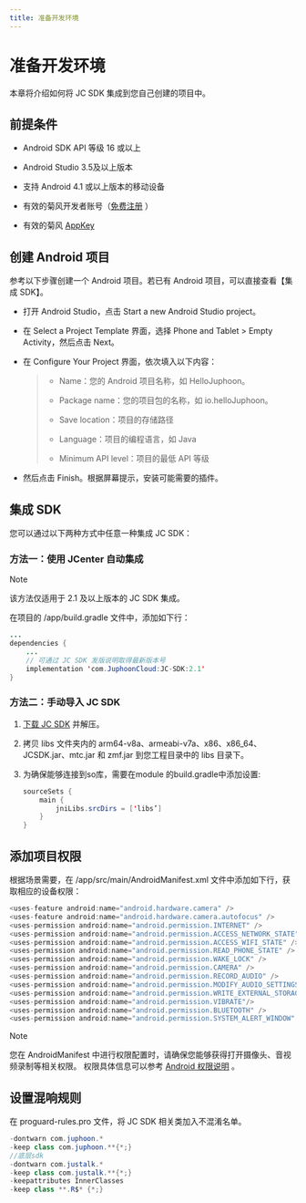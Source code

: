 ```yaml
---
title: 准备开发环境
---
```

# 准备开发环境

本章将介绍如何将 JC SDK 集成到您自己创建的项目中。



## 前提条件

  - Android SDK API 等级 16 或以上

  - Android Studio 3.5及以上版本

  - 支持 Android 4.1 或以上版本的移动设备

  - 有效的菊风开发者账号（[免费注册](http://developer.juphoon.com/signup) ）

  - 有效的菊风 [AppKey](https://developer.juphoon.com/cn/document/V2.1/create-application.php)





## 创建 Android 项目

参考以下步骤创建一个 Android 项目。若已有 Android 项目，可以直接查看【集成 SDK】。

  - 打开 Android Studio，点击 Start a new Android Studio project。

  - 在 Select a Project Template 界面，选择 Phone and Tablet \> Empty
    Activity，然后点击 Next。

  - 在 Configure Your Project 界面，依次填入以下内容：
    
    > 
    > 
    > 
    > 
    >   - Name：您的 Android 项目名称，如 HelloJuphoon。
    > 
    >   - Package name：您的项目包的名称，如 io.helloJuphoon。
    > 
    >   - Save location：项目的存储路径
    > 
    >   - Language：项目的编程语言，如 Java
    > 
    >   - Minimum API level：项目的最低 API 等级
    > 
    > 

  - 然后点击 Finish。根据屏幕提示，安装可能需要的插件。





## 集成 SDK

您可以通过以下两种方式中任意一种集成 JC SDK：



### 方法一：使用 JCenter 自动集成



Note

该方法仅适用于 2.1 及以上版本的 JC SDK 集成。



在项目的 /app/build.gradle 文件中，添加如下行：



```java 
...
dependencies {
    ...
    // 可通过 JC SDK 发版说明取得最新版本号
    implementation 'com.JuphoonCloud:JC-SDK:2.1'
}
```







### 方法二：手动导入 JC SDK

1.  [下载 JC
    SDK](https://developer.juphoon.com/portal/cn/downloadsdk/download_sdk.php?filename=JC-SDK-Android-V2_1.tar.gz)
    并解压。

2.  拷贝 libs 文件夹内的 arm64-v8a、armeabi-v7a、x86、x86\_64、JCSDK.jar、mtc.jar 和
    zmf.jar 到您工程目录中的 libs 目录下。

3.  为确保能够连接到so库，需要在module 的build.gradle中添加设置:
    
    
    
    ```java 
    sourceSets {
        main {
            jniLibs.srcDirs = ['libs’]
        }
    }
    ```
    
    







## 添加项目权限

根据场景需要，在 /app/src/main/AndroidManifest.xml 文件中添加如下行，获取相应的设备权限：



```java 
<uses-feature android:name="android.hardware.camera" />
<uses-feature android:name="android.hardware.camera.autofocus" />
<uses-permission android:name="android.permission.INTERNET" />
<uses-permission android:name="android.permission.ACCESS_NETWORK_STATE" />
<uses-permission android:name="android.permission.ACCESS_WIFI_STATE" />
<uses-permission android:name="android.permission.READ_PHONE_STATE" />
<uses-permission android:name="android.permission.WAKE_LOCK" />
<uses-permission android:name="android.permission.CAMERA" />
<uses-permission android:name="android.permission.RECORD_AUDIO" />
<uses-permission android:name="android.permission.MODIFY_AUDIO_SETTINGS" />
<uses-permission android:name="android.permission.WRITE_EXTERNAL_STORAGE" />
<uses-permission android:name="android.permission.VIBRATE"/>
<uses-permission android:name="android.permission.BLUETOOTH" />
<uses-permission android:name="android.permission.SYSTEM_ALERT_WINDOW" />
```





Note

您在 AndroidManifest 中进行权限配置时，请确保您能够获得打开摄像头、音视频录制等相关权限。 权限具体信息可以参考
[<span class="std std-ref">Android
权限说明</span>](../../../../01_基础功能集成/00_Reference.html#android)
。







## 设置混响规则

在 proguard-rules.pro 文件，将 JC SDK 相关类加入不混淆名单。



```java 
-dontwarn com.juphoon.*
-keep class com.juphoon.**{*;}
//底层sdk
-dontwarn com.justalk.*
-keep class com.justalk.**{*;}
-keepattributes InnerClasses
-keep class **.R$* {*;}
```
















